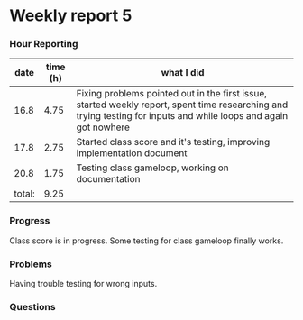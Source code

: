 # Weekly report 5

### Hour Reporting
| **date** | **time (h)** | **what I did** 
| --------- | ----------- | --------- 
| 16.8 | 4.75 | Fixing problems pointed out in the first issue, started weekly report, spent time researching and trying testing for inputs and while loops and again got nowhere
| 17.8 | 2.75 | Started class score and it's testing, improving implementation document
| 20.8 | 1.75 | Testing class gameloop, working on documentation
| total: | 9.25

### Progress
Class score is in progress. Some testing for class gameloop finally works.

### Problems
Having trouble testing for wrong inputs.

### Questions
